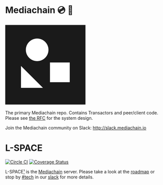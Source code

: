 # Mediachain 💿 🔗
![logo](mediachain_logo_small.png)

The primary Mediachain repo. Contains Transactors and peer/client code. Please see [the RFC](rfc/mediachain-rfc-2.md) for the system design.

Join the Mediachain community on Slack: http://slack.mediachain.io

# L-SPACE

[![Circle CI](https://circleci.com/gh/mediachain/L-SPACE.svg?style=svg)](https://circleci.com/gh/mediachain/L-SPACE)
[![Coverage Status](https://coveralls.io/repos/github/mediachain/L-SPACE/badge.svg?branch=master)](https://coveralls.io/github/mediachain/L-SPACE?branch=master)

L-SPACE[¹](http://wiki.lspace.org/mediawiki/L-space) is the [Mediachain](https://medium.com/mine-labs/introducing-mediachain-a696f8fd2035) server. Please take a look at the [roadmap](https://medium.com/mine-labs/mediachain-developer-update-v-a7f6006ad953) or stop by [#tech](https://mediachain.slack.com/messages/tech/) in our [slack](https://mediachain-slack.herokuapp.com/) for more details.
